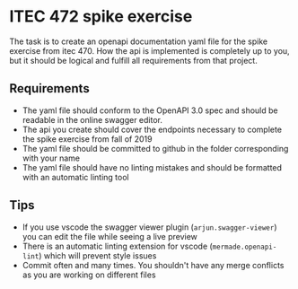 # ITEC 472 spike exercise

The task is to create an openapi documentation yaml file for the spike exercise from itec 470. How the api is implemented is completely up to you, but it should be logical and fulfill all requirements from that project. 

## Requirements

- The yaml file should conform to the OpenAPI 3.0 spec and should be readable in the online swagger editor. 
- The api you create should cover the endpoints necessary to complete the spike exercise from fall of 2019
- The yaml file should be committed to github in the folder corresponding with your name
- The yaml file should have no linting mistakes and should be formatted with an automatic linting tool

## Tips

- If you use vscode the swagger viewer plugin (`arjun.swagger-viewer`) you can edit the file while seeing a live preview
- There is an automatic linting extension for vscode (`mermade.openapi-lint`) which will prevent style issues
- Commit often and many times. You shouldn't have any merge conflicts as you are working on different files